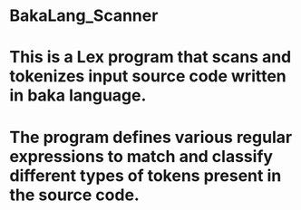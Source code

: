 # BakaLang_Scanner
# This is a Lex program that scans and tokenizes input source code written in baka language. 
# The program defines various regular expressions to match and classify different types of tokens present in the source code.
